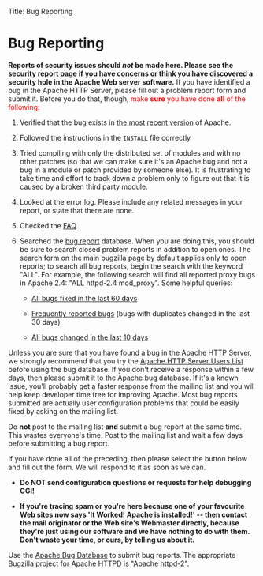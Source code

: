 Title: Bug Reporting

# Bug Reporting #

 **Reports of security issues should *not* be made here. Please see the [security report page](security_report.html)
if you have concerns or think you have discovered a security hole in the Apache Web server software.** 
If you have identified a bug in the Apache HTTP Server, please fill out a problem report form and submit it.
Before you do that, though, <font color="red">make **sure** you have done **all** of the following:</font>


1. Verified that the bug exists in [the most recent version](/download.cgi) of Apache.

1. Followed the instructions in the `INSTALL` file correctly

1. Tried compiling with only the distributed set of modules and with no other patches (so that we can make sure it's an Apache bug and not a bug in a module or patch provided by someone else). It is frustrating to take time and effort to track down a problem only to figure out that it is caused by a broken third party module.

1. Looked at the error log. Please include any related messages in your report, or state that there are none.

1. Checked the [FAQ](http://wiki.apache.org/httpd/FAQ).

1. Searched the [bug report](http://bz.apache.org/bugzilla/) database. When you are doing this, you should be sure to search closed problem reports in addition to open ones. The search form on the main bugzilla page by default applies only to open reports; to search all bug reports, begin the search with the keyword "ALL". For example, the following search will find all reported proxy bugs in Apache 2.4: "ALL httpd-2.4 mod_proxy". Some helpful queries:

    * [All bugs fixed in the last 60 days](https://bz.apache.org/bugzilla/buglist.cgi?chfield=resolution&amp;chfieldfrom=-60d&amp;chfieldto=Now&amp;product=Apache%20httpd-2&amp;resolution=FIXED) 

    * [Frequently reported bugs](http://bz.apache.org/bugzilla/buglist.cgi?product=Apache+httpd-2&amp;long_desc=duplicate+of+this+bug.&amp;long_desc_type=allwordssubstr&amp;chfieldfrom=-30d&amp;chfieldto=Now&amp;) (bugs with duplicates changed in the last 30 days)

    * [All bugs changed in the last 10 days](http://bz.apache.org/bugzilla/buglist.cgi?chfieldfrom=-10d&amp;chfieldto=Now&amp;product=Apache+httpd-2) 


Unless you are sure that you have found a bug in the Apache HTTP Server, we strongly recommend that you try the
[Apache HTTP Server Users List](userslist.html) before using the bug database. If you don't receive a response
within a few days, then please submit it to the Apache bug database. If it's a known issue, you'll probably get
a faster response from the mailing list and you will help keep developer time free for improving Apache. Most
bug reports submitted are actually user configuration problems that could be easily fixed by asking on the mailing list.

Do **not** post to the mailing list **and** submit a bug report at the same time. This wastes everyone's time.
Post to the mailing list and wait a few days before submitting a bug report.

If you have done all of the preceding, then please select the button below and fill out the form.
We will respond to it as soon as we can.


-  **Do NOT send configuration questions or requests for help debugging CGI!** 

-  **If you're tracing spam or you're here because one of your favourite Web sites now says 'It Worked! Apache is installed!' -- then contact the mail originator or the Web site's Webmaster directly, because they're just using our software and we have nothing to do with them. Don't waste your time, or ours, by telling us about it.** 

Use the [Apache Bug Database](http://bz.apache.org/bugzilla/) to submit bug reports. The appropriate
Bugzilla project for Apache HTTPD is "Apache httpd-2".
